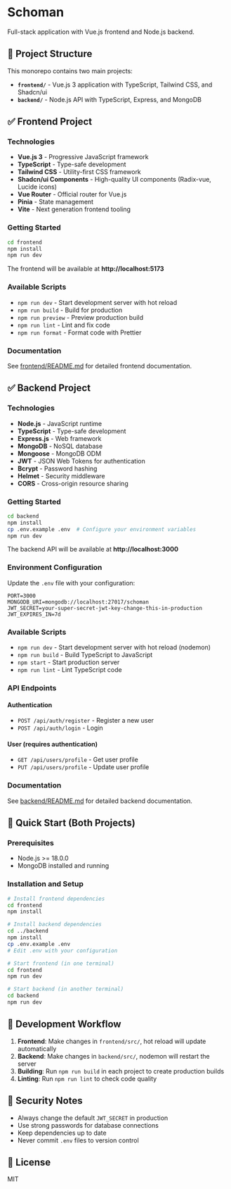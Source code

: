 # Schoman

Full-stack application with Vue.js frontend and Node.js backend.

## 📁 Project Structure

This monorepo contains two main projects:

- **`frontend/`** - Vue.js 3 application with TypeScript, Tailwind CSS, and Shadcn/ui
- **`backend/`** - Node.js API with TypeScript, Express, and MongoDB

## ✅ Frontend Project

### Technologies
- **Vue.js 3** - Progressive JavaScript framework
- **TypeScript** - Type-safe development
- **Tailwind CSS** - Utility-first CSS framework
- **Shadcn/ui Components** - High-quality UI components (Radix-vue, Lucide icons)
- **Vue Router** - Official router for Vue.js
- **Pinia** - State management
- **Vite** - Next generation frontend tooling

### Getting Started

```bash
cd frontend
npm install
npm run dev
```

The frontend will be available at **http://localhost:5173**

### Available Scripts

- `npm run dev` - Start development server with hot reload
- `npm run build` - Build for production
- `npm run preview` - Preview production build
- `npm run lint` - Lint and fix code
- `npm run format` - Format code with Prettier

### Documentation

See [frontend/README.md](frontend/README.md) for detailed frontend documentation.

## ✅ Backend Project

### Technologies
- **Node.js** - JavaScript runtime
- **TypeScript** - Type-safe development
- **Express.js** - Web framework
- **MongoDB** - NoSQL database
- **Mongoose** - MongoDB ODM
- **JWT** - JSON Web Tokens for authentication
- **Bcrypt** - Password hashing
- **Helmet** - Security middleware
- **CORS** - Cross-origin resource sharing

### Getting Started

```bash
cd backend
npm install
cp .env.example .env  # Configure your environment variables
npm run dev
```

The backend API will be available at **http://localhost:3000**

### Environment Configuration

Update the `.env` file with your configuration:

```env
PORT=3000
MONGODB_URI=mongodb://localhost:27017/schoman
JWT_SECRET=your-super-secret-jwt-key-change-this-in-production
JWT_EXPIRES_IN=7d
```

### Available Scripts

- `npm run dev` - Start development server with hot reload (nodemon)
- `npm run build` - Build TypeScript to JavaScript
- `npm start` - Start production server
- `npm run lint` - Lint TypeScript code

### API Endpoints

#### Authentication
- `POST /api/auth/register` - Register a new user
- `POST /api/auth/login` - Login

#### User (requires authentication)
- `GET /api/users/profile` - Get user profile
- `PUT /api/users/profile` - Update user profile

### Documentation

See [backend/README.md](backend/README.md) for detailed backend documentation.

## 🚀 Quick Start (Both Projects)

### Prerequisites

- Node.js >= 18.0.0
- MongoDB installed and running

### Installation and Setup

```bash
# Install frontend dependencies
cd frontend
npm install

# Install backend dependencies
cd ../backend
npm install
cp .env.example .env
# Edit .env with your configuration

# Start frontend (in one terminal)
cd frontend
npm run dev

# Start backend (in another terminal)
cd backend
npm run dev
```

## 📝 Development Workflow

1. **Frontend**: Make changes in `frontend/src/`, hot reload will update automatically
2. **Backend**: Make changes in `backend/src/`, nodemon will restart the server
3. **Building**: Run `npm run build` in each project to create production builds
4. **Linting**: Run `npm run lint` to check code quality

## 🔐 Security Notes

- Always change the default `JWT_SECRET` in production
- Use strong passwords for database connections
- Keep dependencies up to date
- Never commit `.env` files to version control

## 📄 License

MIT
